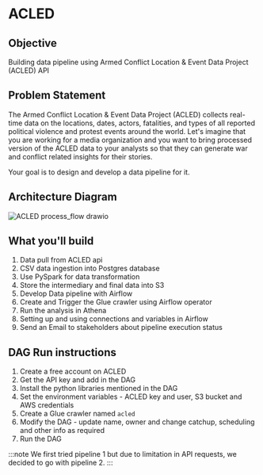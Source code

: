# ACLED

## Objective

Building data pipeline using Armed Conflict Location & Event Data Project (ACLED) API

## Problem Statement

The Armed Conflict Location & Event Data Project (ACLED) collects real-time data on the locations, dates, actors, fatalities, and types of all reported political violence and protest events around the world. Let's imagine that you are working for a media organization and you want to bring processed version of the ACLED data to your analysts so that they can generate war and conflict related insights for their stories.

Your goal is to design and develop a data pipeline for it.

## Architecture Diagram

![ACLED process_flow drawio](https://user-images.githubusercontent.com/62965911/215261267-f02269fe-103c-410f-a5ad-7eba42eed136.svg)

## What you'll build

1. Data pull from ACLED api
2. CSV data ingestion into Postgres database
3. Use PySpark for data transformation
4. Store the intermediary and final data into S3
5. Develop Data pipeline with Airflow
6. Create and Trigger the Glue crawler using Airflow operator
7. Run the analysis in Athena
8. Setting up and using connections and variables in Airflow
9. Send an Email to stakeholders about pipeline execution status

## DAG Run instructions

1. Create a free account on ACLED
2. Get the API key and add in the DAG
3. Install the python libraries mentioned in the DAG
4. Set the environment variables - ACLED key and user, S3 bucket and AWS credentials
5. Create a Glue crawler named `acled`
6. Modify the DAG - update name, owner and change catchup, scheduling and other info as required
7. Run the DAG

:::note
We first tried pipeline 1 but due to limitation in API requests, we decided to go with pipeline 2.
:::